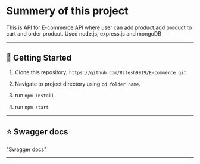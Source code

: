# Summery of this project

   This is API for E-commerce API where user can add product,add product to cart and order prodcut.
   Used node.js, express.js and mongoDB

   ---
 
 
 
 ## :rocket: Getting Started

1. Clone this repository;
`https://github.com/Ritesh9919/E-commerce.git`

2. Navigate to project directory using `cd folder name`.

3. run `npm install`

4. run `npm start`
---


## :star: Swagger docs
["Swagger docs"](https://e-commerce-api-ak05.onrender.com/api/docs/)

---